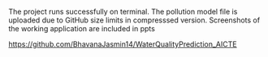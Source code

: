 The project runs successfully on terminal.
The pollution model file is  uploaded due to GitHub size limits in compresssed version.
Screenshots of the working application are included in ppts

https://github.com/BhavanaJasmin14/WaterQualityPrediction_AICTE
